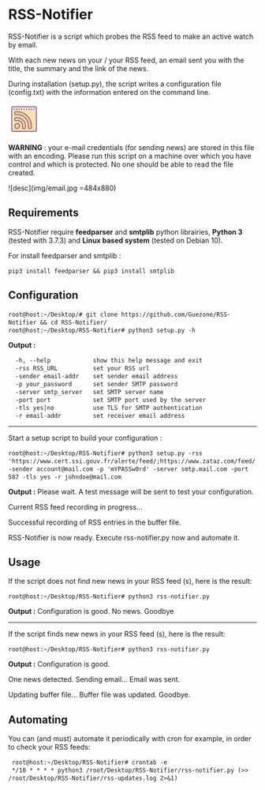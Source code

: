 # RSS-Notifier

RSS-Notifier is a script which probes the RSS feed to make an active watch by email.

With each new news on your / your RSS feed, an email sent you with the title, the summary and the link of the news.

During installation (setup.py), the script writes a configuration file (config.txt) with the information entered on the command line.

![desc](img/logo.png)


**WARNING** : your e-mail credentials (for sending news) are stored in this file with an encoding. Please run this script on a machine over which you have control and which is protected. No one should be able to read the file created.

![desc](img/email.jpg =484x880)

## Requirements 
RSS-Notifier require **feedparser** and **smtplib** python librairies, **Python 3** (tested with 3.7.3) and **Linux based system** (tested on Debian 10).

For install feedparser and smtplib : 
    
    pip3 install feedparser && pip3 install smtplib   

## Configuration
    root@host:~/Desktop/# git clone https://github.com/Guezone/RSS-Notifier && cd RSS-Notifier/
    root@host:~/Desktop/RSS-Notifier# python3 setup.py -h
**Output :** 

      -h, --help            show this help message and exit
      -rss RSS_URL          set your RSS url
      -sender email-addr    set sender email address
      -p your_password      set sender SMTP password
      -server smtp_server   set SMTP server name
      -port port            set SMTP port used by the server
      -tls yes|no           use TLS for SMTP authentication
      -r email-addr         set receiver email address

----------------
Start a setup script to build your configuration : 

    root@host:~/Desktop/RSS-Notifier# python3 setup.py -rss 'https://www.cert.ssi.gouv.fr/alerte/feed/;https://www.zataz.com/feed/' -sender account@mail.com -p 'mYPASSw0rd' -server smtp.mail.com -port 587 -tls yes -r johndoe@mail.com
    

**Output :** 
Please wait. A test message will be sent to test your configuration.

Current RSS feed recording in progress...

Successful recording of RSS entries in the buffer file.

RSS-Notifier is now ready. Execute rss-notifier.py now and automate it.



## Usage
    
If the script does not find new news in your RSS feed (s), here is the result:
    
    root@host:~/Desktop/RSS-Notifier# python3 rss-notifier.py 
**Output :** 
Configuration is good.
No news. Goodbye
    
  -------------------- 
  If the script finds new news in your RSS feed (s), here is the result:

    root@host:~/Desktop/RSS-Notifier# python3 rss-notifier.py


**Output :** 
Configuration is good.

One news detected. Sending email...
Email was sent.

Updating buffer file...
Buffer file was updated. Goodbye.



## Automating
  
You can (and must) automate it periodically with cron for example, in order to check your RSS feeds:

     root@host:~/Desktop/RSS-Notifier# crontab -e
     */10 * * * * python3 /root/Desktop/RSS-Notifier/rss-notifier.py (>> /root/Desktop/RSS-Notifier/rss-updates.log 2>&1)


